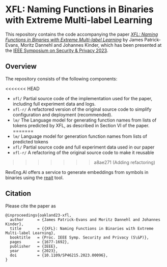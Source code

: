 # XFL: Naming Functions in Binaries with Extreme Multi-label Learning

This repository contains the code accompanying the paper [_XFL: Naming Functions in Binaries with Extreme Multi-label Learning_](https://arxiv.org/abs/2107.13404) by James Patrick-Evans, Moritz Dannehl and Johannes Kinder, which has been presented at the [IEEE Symposium on Security & Privacy 2023](https://sp2023.ieee-security.org/index.html). 

## Overview

The repository consists of the following components:

<<<<<<< HEAD
* `xfl/` Partial source code of the implementation used for the paper, including full experiment data and logs.
* `xfl-r/` A refactored version of the original source code to simplify configuration and deployment (recommended).
* `lm/` The Language model for generating function names from lists of tokens predicted by XFL, as described in Section VI of the paper.
=======
* `lm/` Language model for generation function names from lists of predicted tokens
* `xfl/` Partial source code and full experiment data used in our paper
* `xfl-r/` A refactoring of the original source code to make it reusable
>>>>>>> a8ae271 (Adding refactoring)

RevEng.AI offers a service to generate embeddings from symbols in binaries using the [reait](https://github.com/RevEngAI/reait) tool.


## Citation
Please cite the paper as
```
@inproceedings{oakland23-xfl,
  author      = {James Patrick-Evans and Moritz Dannehl and Johannes Kinder},
  title       = {{XFL}: Naming Functions in Binaries with Extreme Multi-label Learning},
  booktitle   = {Proc. IEEE Symp. Security and Privacy (S\&P)},
  pages       = {1677-1692},
  publisher   = {IEEE},
  year        = {2023},
  doi         = {10.1109/SP46215.2023.00096},
}
```
